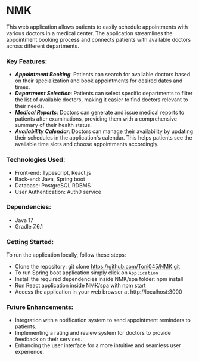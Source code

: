 # NMK
This web application allows patients to easily schedule appointments with various doctors in a medical center. The application streamlines the appointment booking process and connects patients with available doctors across different departments.

### Key Features:

* ***Appointment Booking***: Patients can search for available doctors based on their specialization and book appointments for desired dates and times.
* ***Department Selection***: Patients can select specific departments to filter the list of available doctors, making it easier to find doctors relevant to their needs.
* ***Medical Reports***: Doctors can generate and issue medical reports to patients after examinations, providing them with a comprehensive summary of their health status.
* ***Availability Calendar***: Doctors can manage their availability by updating their schedules in the application's calendar. This helps patients see the available time slots and choose appointments accordingly.

### Technologies Used:

* Front-end: Typescript, React.js
* Back-end: Java, Spring boot
* Database: PostgreSQL RDBMS
* User Authentication: Auth0 service

### Dependencies:

* Java 17
* Gradle 7.6.1

### Getting Started:

To run the application locally, follow these steps:

* Clone the repository: git clone https://github.com/Toni045/NMK.git
* To run Spring boot application simply click on `Application`
* Install the required dependencies inside NMK/spa folder: npm install
* Run React application inside NMK/spa with npm start
* Access the application in your web browser at http://localhost:3000

### Future Enhancements:

* Integration with a notification system to send appointment reminders to patients.
* Implementing a rating and review system for doctors to provide feedback on their services.
* Enhancing the user interface for a more intuitive and seamless user experience.